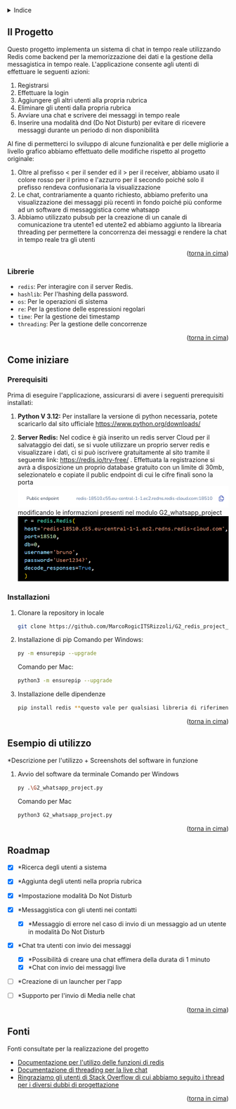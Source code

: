 <a name="readme-top"></a>

<!-- TABLE OF CONTENTS -->
<details>
  <summary>Indice</summary>
  <ol>
    <li>
      <a href="#about-the-project">Il Progetto</a>
      <ul>
        <li><a href="#built-with">Librerie</a></li>
      </ul>
    </li>
    <li>
      <a href="#getting-started">Come iniziare</a>
      <ul>
        <li><a href="#prerequisites">Prerequisiti</a></li>
        <li><a href="#installation">Installazioni</a></li>
      </ul>
    </li>
    <li><a href="#usage">Esempio di utilizzo</a></li>
    <li><a href="#roadmap">Roadmap</a></li>
    <li><a href="#fonti">Fonti</a></li>
  </ol>
</details>


## Il Progetto

Questo progetto implementa un sistema di chat in tempo reale utilizzando Redis come backend per la memorizzazione dei dati e la gestione della messagistica in tempo reale.
L'applicazione consente agli utenti di effettuare le seguenti azioni:
1. Registrarsi
2. Effettuare la login
3. Aggiungere gli altri utenti alla propria rubrica
4. Eliminare gli utenti dalla propria rubrica
5. Avviare una chat e scrivere dei messaggi in tempo reale
6. Inserire una modalità dnd (Do Not Disturb) per evitare di ricevere messaggi durante un periodo di non disponibilità

Al fine di permetterci lo sviluppo di alcune funzionalità e per delle migliorie a livello grafico abbiamo effettuato delle modifiche rispetto al progetto originale:
1. Oltre al prefisso < per il sender ed il > per il receiver, abbiamo usato il colore rosso per il primo e l'azzurro per il secondo poiché solo il prefisso rendeva confusionaria la visualizzazione
2. Le chat, contrariamente a quanto richiesto, abbiamo preferito una visualizzazione dei messaggi più recenti in fondo poiché più conforme ad un software di messaggistica come whatsapp 
3. Abbiamo utilizzato pubsub per la creazione di un canale di comunicazione tra utente1 ed utente2 ed abbiamo aggiunto la librearia threading per permettere la concorrenza dei messaggi e rendere la chat in tempo reale tra gli utenti

<p align="right">(<a href="#readme-top">torna in cima</a>)</p>



### Librerie

- `redis`: Per interagire con il server Redis.
- `hashlib`: Per l'hashing della password.
- `os`: Per le operazioni di sistema
- `re`: Per la gestione delle espressioni regolari
- `time`: Per la gestione dei timestamp
- `threading`: Per la gestione delle concorrenze

<p align="right">(<a href="#readme-top">torna in cima</a>)</p>



## Come iniziare


### Prerequisiti

Prima di eseguire l'applicazione, assicurarsi di avere i seguenti prerequisiti installati:

1. **Python V 3.12:** Per installare la versione di python necessaria, potete scaricarlo dal sito ufficiale https://www.python.org/downloads/

2. **Server Redis:** Nel codice è già inserito un redis server Cloud per il salvataggio dei dati, se si vuole utilizzare un proprio server redis e visualizzare i dati, ci si può iscrivere gratuitamente al sito tramite il seguente link: https://redis.io/try-free/ .
Effettuata la registrazione si avrà a disposizione un proprio database gratuito con un limite di 30mb, selezionatelo e copiate il public endpoint di cui le cifre finali sono la porta
![alt text](image-1.png) 
modificando le informazioni presenti nel modulo G2_whatsapp_project 
![alt text](image.png)



### Installazioni

1. Clonare la repository in locale
   ```sh
   git clone https://github.com/MarcoRogicITSRizzoli/G2_redis_project_.git
   ```
2. Installazione di pip
    Comando per Windows:
   ```sh
   py -m ensurepip --upgrade
   ```
   Comando per Mac:
   ```sh
   python3 -m ensurepip --upgrade
   ```
3. Installazione delle dipendenze
   ```sh
   pip install redis **questo vale per qualsiasi libreria di riferimento** 
   ```

<p align="right">(<a href="#readme-top">torna in cima</a>)</p>



## Esempio di utilizzo

*Descrizione per l'utilizzo + Screenshots del software in funzione

1. Avvio del software da terminale
    Comando per Windows
   ```sh
   py .\G2_whatsapp_project.py
   ```
   Comando per Mac
   ```sh
   python3 G2_whatsapp_project.py
   ```

<p align="right">(<a href="#readme-top">torna in cima</a>)</p>



<!-- ROADMAP -->
## Roadmap

- [x] *Ricerca degli utenti a sistema
- [x] *Aggiunta degli utenti nella propria rubrica
- [x] *Impostazione modalità Do Not Disturb
- [x] *Messaggistica con gli utenti nei contatti 
  - [x] *Messaggio di errore nel caso di invio di un messaggio ad un utente in modalità Do Not    Disturb
- [x] *Chat tra utenti con invio dei messaggi
  - [x] *Possibilità di creare una chat effimera della durata di 1 minuto
  - [x] *Chat con invio dei messaggi live
- [ ] *Creazione di un launcher per l'app
- [ ] *Supporto per l'invio di Media nelle chat


<p align="right">(<a href="#readme-top">torna in cima</a>)</p>




<!-- Fonti -->
## Fonti

Fonti consultate per la realizzazione del progetto

* [Documentazione per l'utilizo delle funzioni di redis](https://redis.io/docs/latest/develop/connect/clients/python/)
* [Documentazione di threading per la live chat](https://docs.python.org/3/library/threading.html)
* [Ringraziamo gli utenti di Stack Overflow di cui abbiamo seguito i thread per i diversi dubbi di progettazione](https://stackoverflow.com/)

<p align="right">(<a href="#readme-top">torna in cima</a>)</p>